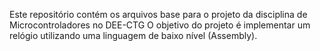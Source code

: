 Este repositório contém os arquivos base para o projeto da disciplina de Microcontroladores no DEE-CTG O objetivo do projeto é implementar um relógio utilizando uma linguagem de baixo nível (Assembly).
